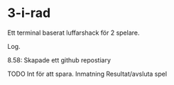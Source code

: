 # 3-i-rad


Ett terminal baserat luffarshack för 2 spelare.

Log. 

8.58: Skapade ett github repostiary

TODO
Int för att spara.
Inmatning
Resultat/avsluta spel
